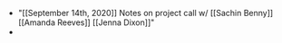 - "[[September 14th, 2020]] Notes on project call w/ [[Sachin Benny]] [[Amanda Reeves]] [[Jenna Dixon]]"
- 
